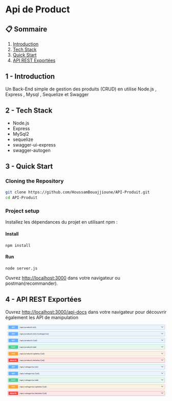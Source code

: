 # Api de Product

## 📋 <a name="table">Sommaire</a>

1. [Introduction](#introduction)
2. [Tech Stack](#tech-stack)
3. [Quick Start](#quick-start)
4. [API REST Exportées](#api-rest-exportées)



## <a name="introduction"> 1 - Introduction</a>
Un Back-End simple de gestion des produits (CRUD) en utilise Node.js , Express , Mysql , Sequelize et Swagger

## <a name="tech-stack"> 2 - Tech Stack</a>

- Node.js
- Express
- MySql2
- sequelize
- swagger-ui-express
- swagger-autogen




## <a name="quick-start"> 3 - Quick Start</a>


### Cloning the Repository

```bash
git clone https://github.com/HoussamBouajjioune/API-Produit.git
cd API-Produit
```

### Project setup

Installez les dépendances du projet en utilisant npm :

#### Install
```
npm install
```

#### Run
```
node server.js
```

Ouvrez [http://localhost:3000](http://localhost:3000) dans votre navigateur ou postman(recommander).



## <a name="api-rest-exportées"> 4 - API REST Exportées</a>
Ouvrez [http://localhost:3000/api-docs](http://localhost:3000/api-docs) dans votre navigateur pour découvrir également les API de manipulation

<img src="./api restful product.png" alt="" />